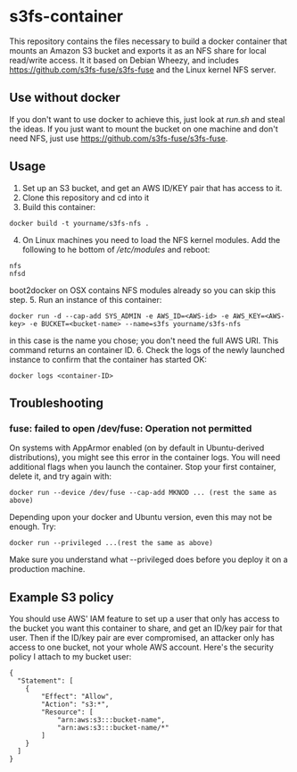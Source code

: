 # s3fs-container
This repository contains the files necessary to build a docker container that mounts an Amazon S3 bucket and exports it as an NFS share for local read/write access. It it based on Debian Wheezy, and includes https://github.com/s3fs-fuse/s3fs-fuse and the Linux kernel NFS server.

## Use without docker
If you don't want to use docker to achieve this, just look at _run.sh_ and steal the ideas. If you just want to mount the bucket on one machine and don't need NFS, just use https://github.com/s3fs-fuse/s3fs-fuse.

## Usage
1. Set up an S3 bucket, and get an AWS ID/KEY pair that has access to it.
2. Clone this repository and cd into it
3. Build this container:
```
docker build -t yourname/s3fs-nfs .
```
4. On Linux machines you need to load the NFS kernel modules. Add the following to he bottom of _/etc/modules_ and reboot:
```
nfs
nfsd
```
boot2docker on OSX contains NFS modules already so you can skip this step.
5. Run an instance of this container:
```
docker run -d --cap-add SYS_ADMIN -e AWS_ID=<AWS-id> -e AWS_KEY=<AWS-key> -e BUCKET=<bucket-name> --name=s3fs yourname/s3fs-nfs
```
_<bucket-name>_ in this case is the name you chose; you don't need the full AWS URI. This command returns an container ID.
6. Check the logs of the newly launched instance to confirm that the container has started OK:
```
docker logs <container-ID>
```

## Troubleshooting
### fuse: failed to open /dev/fuse: Operation not permitted
On systems with AppArmor enabled (on by default in Ubuntu-derived distributions), you might see this error in the container logs. You will need additional flags when you launch the container. Stop your first container, delete it, and try again with:
```
docker run --device /dev/fuse --cap-add MKNOD ... (rest the same as above)
```
Depending upon your docker and Ubuntu version, even this may not be enough. Try:
```
docker run --privileged ...(rest the same as above)
``` 
Make sure you understand what --privileged does before you deploy it on a production machine.

## Example S3 policy
You should use AWS' IAM feature to set up a user that only has access to the bucket you want this container to share, and get an ID/key pair for that user. Then if the ID/key pair are ever compromised, an attacker only has access to one bucket, not your whole AWS account. Here's the security policy I attach to my bucket user:
```
{
  "Statement": [
    {
        "Effect": "Allow",
        "Action": "s3:*",
        "Resource": [
            "arn:aws:s3:::bucket-name",
            "arn:aws:s3:::bucket-name/*"
        ]
    }
  ]
}
```
